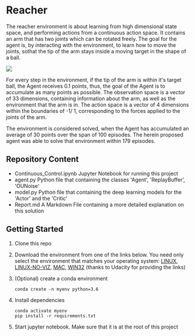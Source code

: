 # Reacher

The reacher environment is about learning from high dimensional state space, and performing actions from a continuous action space. It contains an arm that has two joints which can be rotated freely. The goal for the agent is, by interacting with the environment, to learn how to move the joints, sothat the tip of the arm stays inside a moving target in the shape of a ball.

![](https://user-images.githubusercontent.com/10624937/43851024-320ba930-9aff-11e8-8493-ee547c6af349.gif)

For every step in the environment, if the tip of the arm is within it's target ball, the Agent receives 0.1 points, thus, the goal of the Agent is to accumulate as many points as possible. The observation space is a vector of 33 dimensions, containing information about the arm, as well as the environment that the arm is in. The action space is a vector of 4 dimensions within the boundaries of -1/ 1, corresponding to the forces applied to the joints of the arm.

The environment is considered solved, when the Agent has accumulated an average of 30 points over the span of 100 episodes. The herein proposed agent was able to solve that environment within 179 episodes.

## Repository Content

- Continuous_Control.ipynb
  Jupyter Notebook for running this project
- agent.py
  Python file that containing the classes 'Agent', 'ReplayBuffer', 'OUNoise'
- model.py
  Python file that containing the deep learning models for the 'Actor' and the 'Critic'
- Report.md
  A Markdown File containing a more detailed explanation on this solution

## Getting Started

1. Clone this repo

2. Download the environment from one of the links below. You need only select the environment that matches your operating system: [LINUX](https://s3-us-west-1.amazonaws.com/udacity-drlnd/P2/Reacher/one_agent/Reacher_Linux.zip), [LINUX-NO-VIZ](https://s3-us-west-1.amazonaws.com/udacity-drlnd/P2/Reacher/one_agent/Reacher_Linux_NoVis.zip), [MAC](https://s3-us-west-1.amazonaws.com/udacity-drlnd/P2/Reacher/one_agent/Reacher.app.zip), [WIN32](https://s3-us-west-1.amazonaws.com/udacity-drlnd/P2/Reacher/one_agent/Reacher_Windows_x86.zip) (thanks to Udacity for providing the links)

3. (Optional) create a conda environment
   ```
   conda create -n myenv python=3.6
   ```
4. Install dependencies

   ```
   conda activate myenv
   pip install -r requirements.txt
   ```
5. Start jupyter notebook. Make sure that it is at the root of this project